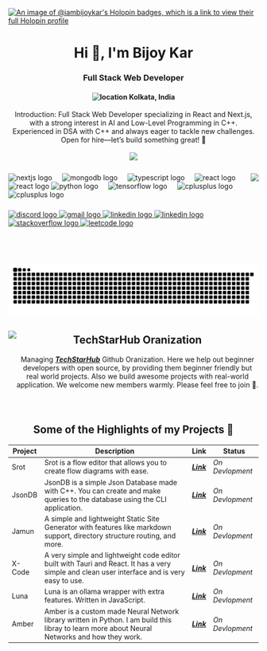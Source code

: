 [![An image of @iambijoykar's Holopin badges, which is a link to view their full Holopin profile](https://holopin.me/iambijoykar)](https://holopin.io/@iambijoykar)

<h1 align="center">Hi 👋, I'm Bijoy Kar</h1>
<h3 align="center">Full Stack Web Developer</h3>
<h4 align="center">
<img src="https://www.svgrepo.com/show/116159/location-marker.svg" width="13" alt="location"/>
Kolkata, India
</h4>

<div align="center"> 
Introduction: Full Stack Web Developer specializing in React and Next.js, with a strong interest in AI and Low-Level Programming in C++. Experienced in DSA with C++ and always eager to tackle new challenges. Open for hire—let’s build something great! 🚀
</div>

<br/>

<div align="center">
  <img src="https://profile-counter.glitch.me/iamBijoyKar/count.svg?"  />
</div>

###

<img align="right" height="180" src="https://media.tenor.com/aOcoB591v1AAAAAM/loading-loader.gif"  />

###

<div align="left">
  <img src="https://cdn.jsdelivr.net/gh/devicons/devicon/icons/nextjs/nextjs-original.svg" height="35" alt="nextjs logo"  />
  <img width="12" />
  <img src="https://cdn.jsdelivr.net/gh/devicons/devicon/icons/mongodb/mongodb-original.svg" height="35" alt="mongodb logo"  />
  <img width="12" />
  <img src="https://cdn.jsdelivr.net/gh/devicons/devicon/icons/typescript/typescript-original.svg" height="35" alt="typescript logo"  />
  <img width="12" />
  <img src="https://cdn.jsdelivr.net/gh/devicons/devicon/icons/react/react-original.svg" height="35" alt="react logo"  />
  <img src="https://cdn.jsdelivr.net/gh/devicons/devicon/icons/tailwindcss/tailwindcss-original-wordmark.svg" height="35" alt="react logo"  />
  <img src="https://cdn.jsdelivr.net/gh/devicons/devicon/icons/python/python-original.svg" height="35" alt="python logo"  />
  <img width="12" />
  <img src="https://cdn.jsdelivr.net/gh/devicons/devicon/icons/tensorflow/tensorflow-original.svg" height="35" alt="tensorflow logo"  />
  <img width="12" />
  <img src="https://cdn.jsdelivr.net/gh/devicons/devicon/icons/cplusplus/cplusplus-original.svg" height="35" alt="cplusplus logo"  />
  <img width="12" />
  <img src="https://cdn.jsdelivr.net/gh/devicons/devicon/icons/git/git-original.svg" height="35" alt="cplusplus logo"  />
</div>

###

<div align="left">
  <a href="https://discord.gg/BANNER#6030" target="_blank">
  <img src="https://img.shields.io/static/v1?message=Discord&logo=discord&label=&color=7289DA&logoColor=white&labelColor=&style=for-the-badge" height="35" alt="discord logo"  />
  </a>
  <a href="mailto:bijoykar54321@gmail.com" target="_blank">
  <img src="https://img.shields.io/static/v1?message=Gmail&logo=gmail&label=&color=D14836&logoColor=white&labelColor=&style=for-the-badge" height="35" alt="gmail logo"  />
  </a>
  <a href="https://www.linkedin.com/in/iambijoykar/" target="_blank">
  <img src="https://img.shields.io/static/v1?message=LinkedIn&logo=linkedin&label=&color=0077B5&logoColor=white&labelColor=&style=for-the-badge" height="35" alt="linkedin logo"  />
  </a>
  <a href="https://x.com/iamBijoyKar" target="_blank">
  <img src="https://img.shields.io/static/v1?message=X/Twitter&logo=x&label=&color=000000&logoColor=white&labelColor=&style=for-the-badge" height="35" alt="linkedin logo"  />
  <a href="https://stackoverflow.com/users/17864589/bijoy-kar" target="_blank">
  <img src="https://img.shields.io/static/v1?message=Stackoverflow&logo=stackoverflow&label=&color=F4631E&logoColor=white&labelColor=&style=for-the-badge" height="35" alt="stackoverflow logo"  />
  </a>
  <a href="https://leetcode.com/u/iamBijoyKar/" target="_blank">
  <img src="https://img.shields.io/static/v1?message=LeetCode&logo=leetcode&label=&color=222831&logoColor=white&labelColor=&style=for-the-badge" height="35" alt="leetcode logo"  />
  </a>
</div>

###

<br clear="both">

<img src="https://raw.githubusercontent.com/iamBijoyKar/iamBijoyKar/output/snake.svg" alt="Snake animation" />

###

<img align="left" height="150" src="https://avatars.githubusercontent.com/u/147419775?s=200&v=4"  />

###

<div align="center"> 
  <h2>TechStarHub Oranization </h2>

Managing **_[TechStarHub](https://github.com/TechStarHub)_** Github Oranization. Here we help out beginner developers with open source, by providing them beginner friendly but real world projects. Also we build awesome projects with real-world application. We welcome new members warmly. Please feel free to join 🥳.

</div>

###

<br clear="both">

<div align="center">

## Some of the Highlights of my Projects 👑

| Project | Description                                                                                                                                    | Link                                                | Status          |
| ------- | ---------------------------------------------------------------------------------------------------------------------------------------------- | --------------------------------------------------- | --------------- |
| Srot    | Srot is a flow editor that allows you to create flow diagrams with ease.                                                                       | [**_Link_**](https://srot-flow.vercel.app/)         | _On Devlopment_ |
| JsonDB  | JsonDB is a simple Json Database made with C++. You can create and make queries to the database using the CLI application.                     | [**_Link_**](https://github.com/iamBijoyKar/jsondb) | _On Devlopment_ |
| Jamun   | A simple and lightweight Static Site Generator with features like markdown support, directory structure routing, and more.                     | [**_Link_**](https://github.com/iamBijoyKar/jamun)  | _On Devlopment_ |
| X-Code  | A very simple and lightweight code editor built with Tauri and React. It has a very simple and clean user interface and is very easy to use.   | [**_Link_**](https://github.com/iamBijoyKar/x-code) | _On Devlopment_ |
| Luna    | Luna is an ollama wrapper with extra features. Written in JavaScript.                                                                          | [**_Link_**](https://github.com/iamBijoyKar/luna)   | _On Devlopment_ |
| Amber   | Amber is a custom made Neural Network library written in Python. I am build this libray to learn more about Neural Networks and how they work. | [**_Link_**](https://github.com/iamBijoyKar/amber)  | _On Devlopment_ |

</div>
